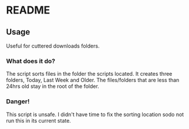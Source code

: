 README
======

Usage
-----
Useful for cuttered downloads folders.

### What does it do?
The script sorts files in the folder the scripts located. It creates three folders, Today, Last Week and Older.
The files/folders that are less than 24hrs old stay in the root of the folder.

### Danger!
This script is unsafe. I didn't have time to fix the sorting location sodo not run this in its 
current state.